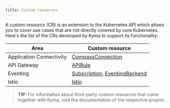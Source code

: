```yaml
---
title: Custom resources
---
```


A custom resource (CR) is an extension to the Kubernetes API which allows you to cover use cases that are not directly covered by core Kubernetes. Here's the list of the CRs developed by Kyma to support its functionality:

| Area | Custom resource |
| ---- | -------------- |
| Application Connectivity | [CompassConnection](ra-01-compassconnection.md) |
| API Gateway | [APIRule](apix-01-apirule.md) |
| Eventing | [Subscription](evnt-01-subscription.md), [EventingBackend](evnt-02-eventingbackend.md) |
| Istio | [Istio](https://kyma-project.io/#/istio/user/03-technical-reference/istio-custom-resource/01-30-istio-custom-resource) |

 > **TIP:** For information about third-party custom resources that come together with Kyma, visit the documentation of the respective project.
